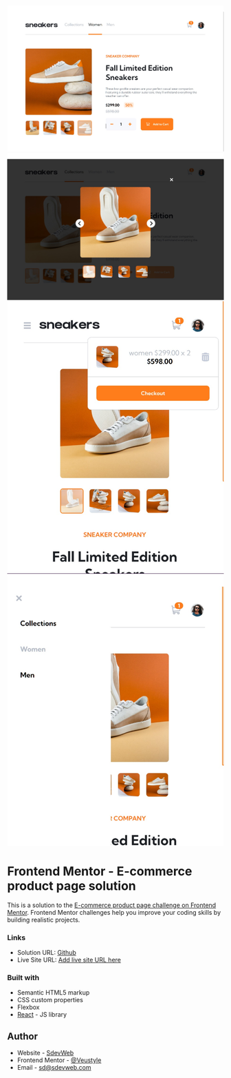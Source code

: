 ![](./screenshot1.jpg)
![](./screenshot2.jpg)
![](./screenshot3.jpg)
![](./screenshot4.jpg)


# Frontend Mentor - E-commerce product page solution

This is a solution to the [E-commerce product page challenge on Frontend Mentor](https://www.frontendmentor.io/challenges/ecommerce-product-page-UPsZ9MJp6). Frontend Mentor challenges help you improve your coding skills by building realistic projects.


### Links

- Solution URL: [Github](https://github.com/SdevWeb7/Sneakers)
- Live Site URL: [Add live site URL here](https://SdevWeb7.github.io/Sneakers)


### Built with

- Semantic HTML5 markup
- CSS custom properties
- Flexbox
- [React](https://reactjs.org/) - JS library


## Author

- Website - [SdevWeb](https://sdevweb.com)
- Frontend Mentor - [@Veustyle](https://www.frontendmentor.io/profile/Veustyle)
- Email - sd@sdevweb.com